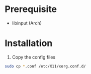 # Prerequisite
* libinput (Arch)

# Installation

1. Copy the config files
```sh
sudo cp *.conf /etc/X11/xorg.conf.d/
```
